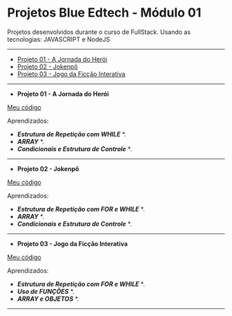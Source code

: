 # Projetos Blue Edtech - Módulo 01

Projetos desenvolvidos durante o curso de FullStack.
Usando as tecnologias: JAVASCRIPT e NodeJS

---
* [Projeto 01 - A Jornada do Herói](#id01)
* [Projeto 02 - Jokenpô](#id02)
* [Projeto 03 - Jogo da Ficção Interativa](#id03)
--- 

- **Projeto 01 - A Jornada do Herói** <a name="id01"></a>


[Meu código](https://github.com/Thais-Mont/projetos-blue-edtech-mod01/tree/master/Modulo%2001/Projeto%2001%20-%20A%20Jornada%20do%20Her%C3%B3i)


Aprendizados:

*  ***Estrutura de Repetição com WHILE*** *.
*  ***ARRAY*** *.
*  ***Condicionais e Estrutura de Controle*** *.

--- 

- **Projeto 02 - Jokenpô** <a name="id02"></a>


[Meu código](https://github.com/Thais-Mont/projetos-blue-edtech-mod01/tree/master/Modulo%2001/Projeto%2002%20-%20Jokenp%C3%B4)


Aprendizados:

*  ***Estrutura de Repetição com FOR e WHILE*** *.
*  ***ARRAY*** *.
*  ***Condicionais e Estrutura de Controle*** *.

--- 

- **Projeto 03 - Jogo da Ficção Interativa** <a name="id03"></a>


[Meu código](https://github.com/Thais-Mont/projetos-blue-edtech-mod01/tree/master/Modulo%2001/Projeto%2003%20-%20Jogo%20da%20Fic%C3%A7%C3%A3o%20Interativa)


Aprendizados:

*  ***Estrutura de Repetição com FOR e WHILE*** *.
*  ***Uso de FUNÇÕES*** *.
*  ***ARRAY e OBJETOS*** *.

--- 

